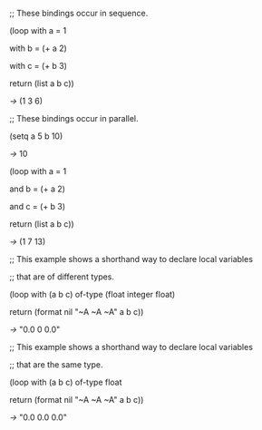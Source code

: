  



;; These bindings occur in sequence. 







 



 



(loop with a = 1 



with b = (+ a 2) 



with c = (+ b 3) 



return (list a b c)) 



*→* (1 3 6) 



;; These bindings occur in parallel. 



(setq a 5 b 10) 



*→* 10 



(loop with a = 1 



and b = (+ a 2) 



and c = (+ b 3) 



return (list a b c)) 



*→* (1 7 13) 



;; This example shows a shorthand way to declare local variables 



;; that are of different types. 



(loop with (a b c) of-type (float integer float) 



return (format nil "~A ~A ~A" a b c)) 



*→* "0.0 0 0.0" 



;; This example shows a shorthand way to declare local variables 



;; that are the same type. 



(loop with (a b c) of-type float 



return (format nil "~A ~A ~A" a b c)) 



*→* "0.0 0.0 0.0" 



